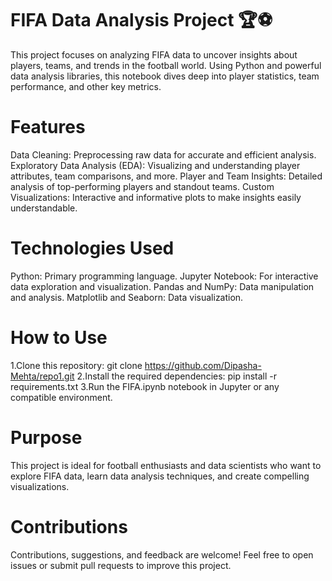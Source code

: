 # FIFA Data Analysis Project 🏆⚽
This project focuses on analyzing FIFA data to uncover insights about players, teams, and trends in the football world. Using Python and powerful data analysis libraries, this notebook dives deep into player statistics, team performance, and other key metrics.

# Features
Data Cleaning: Preprocessing raw data for accurate and efficient analysis.
Exploratory Data Analysis (EDA): Visualizing and understanding player attributes, team comparisons, and more.
Player and Team Insights: Detailed analysis of top-performing players and standout teams.
Custom Visualizations: Interactive and informative plots to make insights easily understandable.
# Technologies Used
Python: Primary programming language.
Jupyter Notebook: For interactive data exploration and visualization.
Pandas and NumPy: Data manipulation and analysis.
Matplotlib and Seaborn: Data visualization.
# How to Use
1.Clone this repository:
git clone https://github.com/Dipasha-Mehta/repo1.git
2.Install the required dependencies:
pip install -r requirements.txt
3.Run the FIFA.ipynb notebook in Jupyter or any compatible environment.

# Purpose
This project is ideal for football enthusiasts and data scientists who want to explore FIFA data, learn data analysis techniques, and create compelling visualizations.

# Contributions
Contributions, suggestions, and feedback are welcome! Feel free to open issues or submit pull requests to improve this project.
